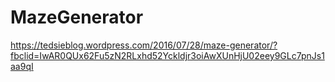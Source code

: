 # MazeGenerator

https://tedsieblog.wordpress.com/2016/07/28/maze-generator/?fbclid=IwAR0QUx62Fu5zN2RLxhd52Yckldjr3oiAwXUnHjU02eey9GLc7pnJs1aa9qI
